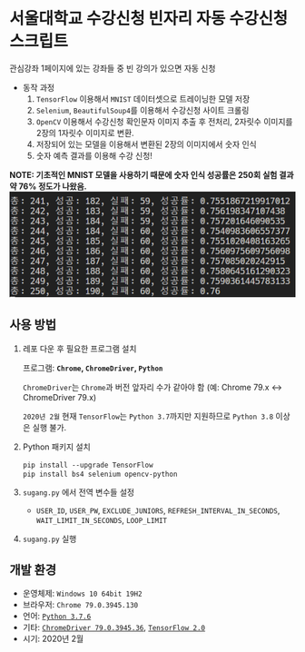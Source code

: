 # 서울대학교 수강신청 빈자리 자동 수강신청 스크립트

관심강좌 1페이지에 있는 강좌들 중 빈 강의가 있으면 자동 신청

- 동작 과정
  1. `TensorFlow` 이용해서 `MNIST` 데이터셋으로 트레이닝한 모델 저장
  2. `Selenium`, `BeautifulSoup4`를 이용해서 수강신청 사이트 크롤링
  3. `OpenCV` 이용해서 수강신청 확인문자 이미지 추출 후 전처리, 2자릿수 이미지를 2장의 1자릿수 이미지로 변환.
  4. 저장되어 있는 모델을 이용해서 변환된 2장의 이미지에서 숫자 인식
  5. 숫자 예측 결과를 이용해 수강 신청!

**NOTE: 기초적인 MNIST 모델을 사용하기 때문에 숫자 인식 성공률은 250회 실험 결과 약 76% 정도가 나왔음.**
![success_rate](./static/success_rate.png)

## 사용 방법

1. 레포 다운 후 필요한 프로그램 설치

    프로그램: **`Chrome`, `ChromeDriver`, `Python`**

    `ChromeDriver`는 `Chrome`과 버전 앞자리 수가 같아야 함 (예: Chrome 79.x <-> ChromeDriver 79.x)

    `2020년 2월` 현재 `TensorFlow`는 `Python 3.7`까지만 지원하므로 `Python 3.8` 이상은 실행 불가.

2. Python 패키지 설치

    ```shell
    pip install --upgrade TensorFlow
    pip install bs4 selenium opencv-python
    ```

3. `sugang.py` 에서 전역 변수들 설정

    - `USER_ID`, `USER_PW`, `EXCLUDE_JUNIORS`, `REFRESH_INTERVAL_IN_SECONDS`, `WAIT_LIMIT_IN_SECONDS`, `LOOP_LIMIT`

4. `sugang.py` 실행

## 개발 환경

- 운영체제: `Windows 10 64bit 19H2`
- 브라우저: `Chrome 79.0.3945.130`
- 언어: [`Python 3.7.6`](https://www.python.org/downloads/release/python-376/)
- 기타: [`ChromeDriver 79.0.3945.36`](https://chromedriver.chromium.org/downloads), [`TensorFlow 2.0`](https://www.tensorflow.org/install)
- 시기: 2020년 2월
